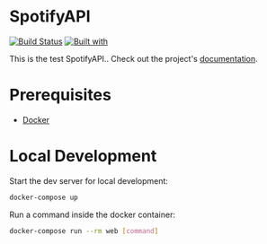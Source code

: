 # SpotifyAPI

[![Build Status](https://travis-ci.org/kazimovzaman2/SpotifyAPI.svg?branch=master)](https://travis-ci.org/kazimovzaman2/SpotifyAPI)
[![Built with](https://img.shields.io/badge/Built_with-Cookiecutter_Django_Rest-F7B633.svg)](https://github.com/agconti/cookiecutter-django-rest)

This is the test SpotifyAPI.. Check out the project's [documentation](http://kazimovzaman2.github.io/SpotifyAPI/).

# Prerequisites

- [Docker](https://docs.docker.com/docker-for-mac/install/)  

# Local Development

Start the dev server for local development:
```bash
docker-compose up
```

Run a command inside the docker container:

```bash
docker-compose run --rm web [command]
```

